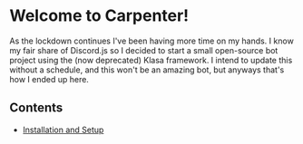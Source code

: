 # Welcome to Carpenter!

As the lockdown continues I've been having more time on my hands. I know my fair share of Discord.js so I decided to start a small open-source bot project using the (now deprecated) Klasa framework. I intend to update this without a schedule, and this won't be an amazing bot, but anyways that's how I ended up here.

## Contents

* [Installation and Setup](./setup.md)